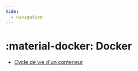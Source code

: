 ```yaml
---
hide:
  - navigation
---
```


# :material-docker: Docker

- [Cycle de vie d'un conteneur](docs/devops/docker/cycle_vie_conteneur_alpine.md)
